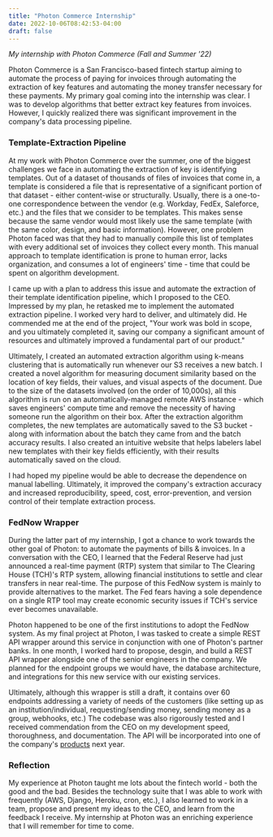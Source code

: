 ```yaml
---
title: "Photon Commerce Internship"
date: 2022-10-06T08:42:53-04:00
draft: false
---
```


*My internship with Photon Commerce (Fall and Summer '22)*

<!--more-->
Photon Commerce is a San Francisco-based fintech startup aiming to automate the process of paying for invoices through automating the extraction of key features and automating the money transfer necessary for these payments. My primary goal coming into the internship was clear. I was to develop algorithms that better extract key features from invoices. However, I quickly realized there was significant improvement in the company's data processing pipeline.

### Template-Extraction Pipeline
At my work with Photon Commerce over the summer, one of the biggest challenges we face in automating the extraction of key is identifying templates. Out of a dataset of thousands of files of invoices that come in, a template is considered a file that is representative of a significant portion of that dataset - either content-wise or structurally. Usually, there is a one-to-one correspondence between the vendor (e.g. Workday, FedEx, Saleforce, etc.) and the files that we consider to be templates. This makes sense because the same vendor would most likely use the same template (with the same color, design, and basic information). However, one problem Photon faced was that they had to manually compile this list of templates with every additional set of invoices they collect every month. This manual approach to template identification is prone to human error, lacks organization, and consumes a lot of engineers' time - time that could be spent on algorithm development. 

I came up with a plan to address this issue and automate the extraction of their template identification pipeline, which I proposed to the CEO. Impressed by my plan, he retasked me to implement the automated extraction pipeline. I worked very hard to deliver, and ultimately did. He commended me at the end of the project, "Your work was bold in scope, and you ultimately completed it, saving our company a significant amount of resources and ultimately improved a fundamental part of our product."


Ultimately, I created an automated extraction algorithm using k-means clustering that is automatically run whenever our S3 receives a new batch. I created a novel algorithm for measuring document similarity based on the location of key fields, their values, and visual aspects of the document. Due to the size of the datasets involved (on the order of 10,000s), all this algorithm is run on an automatically-managed remote AWS instance - which saves engineers' compute time and remove the necessity of having someone run the algorithm on their box. After the extraction algorithm completes, the new templates are automatically saved to the S3 bucket - along with information about the batch they came from and the batch accuracy results. I also created an intuitive website that helps labelers label new templates with their key fields efficiently, with their results automatically saved on the cloud. 


I had hoped my pipeline would be able to decrease the dependence on manual labelling. Ultimately, it improved the company's extraction accuracy and increased reproducibility, speed, cost, error-prevention, and version control of their template extraction process.

### FedNow Wrapper

During the latter part of my internship, I got a chance to work towards the other goal of Photon: to automate the payments of bills & invoices. In a conversation with the CEO, I learned that the Federal Reserve had just announced a real-time payment (RTP) system that similar to The Clearing House (TCH)'s RTP system, allowing financial institutions to settle and clear transfers in near real-time. The purpose of this FedNow system is mainly to provide alternatives to the market. The Fed fears having a sole dependence on a single RTP tool may create economic security issues if TCH's service ever becomes unavailable.

Photon happened to be one of the first institutions to adopt the FedNow system. As my final project at Photon, I was tasked to create a simple REST API wrapper around this service in conjunction with one of Photon's partner banks. In one month, I worked hard to propose, desgin, and build a REST API wrapper alongside one of the senior engineers in the company. We planned for the endpoint groups we would have, the database architecture, and integrations for this new service with our existing services. 

Ultimately, although this wrapper is still a draft, it contains over 60 endpoints addressing a variety of needs of the customers (like setting up as an institution/individual, requesting/sending money, sending money as a group, webhooks, etc.)
The codebase was also rigorously tested and I received commendation from the CEO on my development speed, thoroughness, and documentation. The API will be incorporated into one of the company's [products](https://www.photoncommerce.com/smart-pay) next year. 

### Reflection
My experience at Photon taught me lots about the fintech world - both the good and the bad. Besides the technology suite that I was able to work with frequently (AWS, Django, Heroku, cron, etc.), I also learned to work in a team, propose and present my ideas to the CEO, and learn from the feedback I receive. My internship at Photon was an enriching experience that I will remember for time to come.


